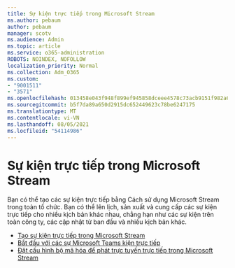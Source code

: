 ```yaml
---
title: Sự kiện trực tiếp trong Microsoft Stream
ms.author: pebaum
author: pebaum
manager: scotv
ms.audience: Admin
ms.topic: article
ms.service: o365-administration
ROBOTS: NOINDEX, NOFOLLOW
localization_priority: Normal
ms.collection: Adm_O365
ms.custom:
- "9001511"
- "3571"
ms.openlocfilehash: 013458e043f948f899ef945858dceee4578c73acb9151f982a6ca010a5683f52
ms.sourcegitcommit: b5f7da89a650d2915dc652449623c78be6247175
ms.translationtype: MT
ms.contentlocale: vi-VN
ms.lasthandoff: 08/05/2021
ms.locfileid: "54114986"
---
```

# <a name="live-events-in-microsoft-stream"></a>Sự kiện trực tiếp trong Microsoft Stream

Bạn có thể tạo các sự kiện trực tiếp bằng Cách sử dụng Microsoft Stream trong toàn tổ chức. Bạn có thể lên lịch, sản xuất và cung cấp các sự kiện trực tiếp cho nhiều kịch bản khác nhau, chẳng hạn như các sự kiện trên toàn công ty, các cập nhật từ ban đầu và nhiều kịch bản khác.

- [Tạo sự kiện trực tiếp trong Microsoft Stream](https://docs.microsoft.com/stream/live-create-event)
- [Bắt đầu với các sự Microsoft Teams kiện trực tiếp](https://support.office.com/article/get-started-with-microsoft-teams-live-events-d077fec2-a058-483e-9ab5-1494afda578a)
- [Đặt cấu hình bộ mã hóa để phát trực tuyến trực tiếp trong Microsoft Stream](https://docs.microsoft.com/stream/live-encoder-setup)
